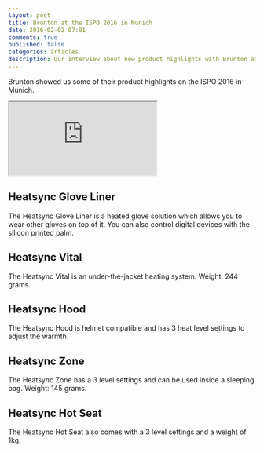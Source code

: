 ```yaml
---
layout: post
title: Brunton at the ISPO 2016 in Munich
date: 2016-02-02 07:01
comments: true
published: false
categories: articles
description: Our interview about new product highlights with Brunton at the ISPO 2016 in Munich
---
```

Brunton showed us some of their product highlights on the ISPO 2016 in Munich.

<div class="embed-responsive embed-responsive-16by9">
  <iframe class="embed-responsive-item" src="https://www.youtube.com/embed/2NewGBQQB6U?list=PLu8G6TXvOWDkw-FBxhm1HP3dEIBm_IkpM"></iframe>
</div>
<!--more-->

## Heatsync Glove Liner
The Heatsync Glove Liner is a heated glove solution which allows you to wear other gloves on top of it. You can also control digital devices with the silicon printed palm.

## Heatsync Vital
The Heatsync Vital is an under-the-jacket heating system. Weight: 244 grams.

## Heatsync Hood
The Heatsync Hood is helmet compatible and has 3 heat level settings to adjust the warmth.

## Heatsync Zone
The Heatsync Zone has a 3 level settings and can be used inside a sleeping bag. Weight: 145 grams.

## Heatsync Hot Seat
The Heatsync Hot Seat also comes with a 3 level settings and a weight of 1kg.
